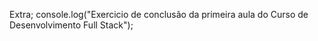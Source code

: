 Extra;
console.log("Exercicio de conclusão da primeira aula do Curso de Desenvolvimento Full Stack");